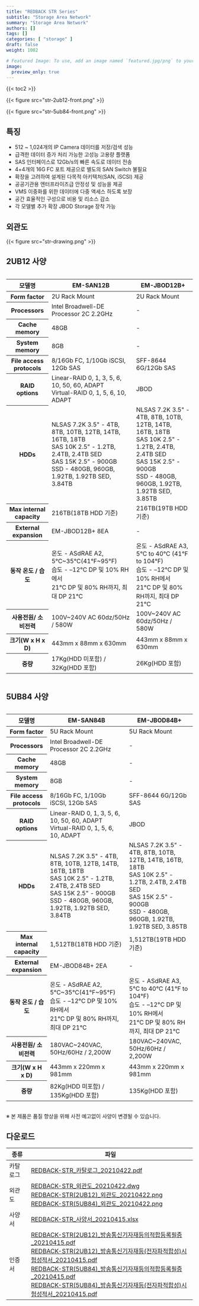 ```yaml
---
title: "REDBACK STR Series"
subtitle: "Storage Area Network"
summary: "Storage Area Network"
authors: []
tags: []
categories: [ "storage" ]
draft: false
weight: 1002

# Featured Image: To use, add an image named `featured.jpg/png` to your page's folder.
image:
  preview_only: true
---
```


{{< toc2 >}}

<div class="container">
<div class="row align-items-center">
<div class="col-sm">

{{< figure src="str-2ub12-front.png" >}}

</div>
<div class="col-sm">

{{< figure src="str-5ub84-front.png" >}}

</div>
</div>
</div>

<div class="container">
<div class="row align-items-top">
<div class="col-12 col-sm-7 pl-0">

## 특징

- 512 ~ 1,024개의 IP Camera 데이터를 저장/검색 성능
- 급격한 데이터 증가 처리 가능한 고성능 고용량 플랫폼
- SAS 인터페이스로 12Gb/s의 빠른 속도로 데이터 전송
- 4+4개의 16G FC 포트 제공으로 별도의 SAN Switch 불필요 
- 확장을 고려하여 설계된 다목적 아키텍처(SAN, iSCSI) 제공
- 공공기관용 엔터프라이즈급 안정성 및 성능을 제공
- VMS 이중화를 위한 데이터에 다중 액세스 하도록 보장
- 공간 효율적인 구성으로 비용 및 리소스 감소
- 각 모델별 추가 확장 JBOD Storage 장착 가능

</div>
<div class="col-12 col-sm-5 pl-0">

## 외관도

{{< figure src="str-drawing.png" >}}


</div>
</div>
</div>



## 2UB12 사양

<div style="overflow-x: auto">
<table class="spec">
<thead>
<tr>
<th>모델명</th>
<th>EM-SAN12B</th>
<th>EM-JBOD12B+</th>
</tr>
</thead>
<tbody>
<tr>
<th>Form factor</th>
<td>2U Rack Mount</td>
<td>2U Rack Mount</td>
</tr>
<tr>
<th>Processors</th>
<td>Intel Broadwell-DE Processor 2C 2.2GHz</td>
<td>-</td>
</tr>
<tr>
<th>Cache memory</th>
<td>48GB</td>
<td>-</td>
</tr>
<tr>
<th>System memory</th>
<td>8GB</td>
<td>-</td>
</tr>
<tr>
<th>File access protocols</th>
<td>8/16Gb FC, 1/10Gb iSCSI, 12Gb SAS</td>
<td>SFF-8644 6G/12Gb SAS</td>
</tr>
<tr>
<th>RAID options</th>
<td>Linear-RAID 0, 1, 3, 5, 6, 10, 50, 60, ADAPT<br>Virtual-RAID 0, 1, 5, 6, 10, ADAPT</td>
<td>JBOD</td>
</tr>
<tr>
<th>HDDs</th>
<td>NLSAS 7.2K 3.5" - 4TB, 8TB, 10TB, 12TB, 14TB, 16TB, 18TB<br>SAS 10K 2.5" - 1.2TB, 2.4TB, 2.4TB SED<br>SAS 15K 2.5" - 900GB<br>SSD - 480GB, 960GB, 1.92TB, 1.92TB SED, 3.84TB</td>
<td>NLSAS 7.2K 3.5" - 4TB, 8TB, 10TB, 12TB, 14TB, 16TB, 18TB<br>SAS 10K 2.5" - 1.2TB, 2.4TB, 2.4TB SED<br>SAS 15K 2.5" - 900GB<br>SSD - 480GB, 960GB, 1.92TB, 1.92TB SED, 3.85TB</td>
</tr>
<tr>
<th>Max internal capacity</th>
<td>216TB(18TB HDD 기준)</td>
<td>216TB(19TB HDD 기준)</td>
</tr>
<tr>
<th>External expansion</th>
<td>EM-JBOD12B+ 8EA</td>
<td>-</td>
</tr>
<tr>
<th>동작 온도 / 습도</th>
<td>온도 - ASdRAE A2, 5°C~35°C(41°F~95°F)<br>습도 - –12°C DP 및 10% RH에서<br> 21°C DP 및 80% RH까지, 최대 DP 21°C</td>
<td>온도 - ASdRAE A3, 5°C to 40°C (41°F to 104°F)<br>습도 - –12°C DP 및 10% RH에서<br> 21°C DP 및 80% RH까지, 최대 DP 21°C</td>
</tr>
<tr>
<th>사용전원/ 소비전력</th>
<td>100V~240V AC 60dz/50Hz / 580W</td>
<td>100V~240V AC 60dz/50Hz / 580W</td>
</tr>
<tr>
<th>크기(W x H x D)</th>
<td>443mm x 88mm x 630mm</td>
<td>443mm x 88mm x 630mm</td>
</tr>
<tr>
<th>중량</th>
<td>17Kg(HDD 미포함) / 32Kg(HDD 포함)</td>
<td>26Kg(HDD 포함)</td>
</tr>
</tbody>
</table>
</div>

## 5UB84 사양

<div style="overflow-x: auto">
<table class="spec">
<thead>
<tr>
<th>모델명</th>
<th>EM-SAN84B</th>
<th>EM-JBOD84B+</th>
</tr>
</thead>
<tbody>
<tr>
<th>Form factor</th>
<td>5U Rack Mount</td>
<td>5U Rack Mount</td>
</tr>
<tr>
<th>Processors</th>
<td>Intel Broadwell-DE Processor 2C 2.2GHz</td>
<td>-</td>
</tr>
<tr>
<th>Cache memory</th>
<td>48GB</td>
<td>-</td>
</tr>
<tr>
<th>System memory</th>
<td>8GB</td>
<td>-</td>
</tr>
<tr>
<th>File access protocols</th>
<td>8/16Gb FC, 1/10Gb iSCSI, 12Gb SAS</td>
<td>SFF-8644 6G/12Gb SAS</td>
</tr>
<tr>
<th>RAID options</th>
<td>Linear-RAID 0, 1, 3, 5, 6, 10, 50, 60, ADAPT<br>Virtual-RAID 0, 1, 5, 6, 10, ADAPT</td>
<td>JBOD</td>
</tr>
<tr>
<th>HDDs</th>
<td>NLSAS 7.2K 3.5" - 4TB, 8TB, 10TB, 12TB, 14TB, 16TB, 18TB<br>SAS 10K 2.5" - 1.2TB, 2.4TB, 2.4TB SED<br>SAS 15K 2.5" - 900GB<br>SSD - 480GB, 960GB, 1.92TB, 1.92TB SED, 3.84TB</td>
<td>NLSAS 7.2K 3.5" - 4TB, 8TB, 10TB, 12TB, 14TB, 16TB, 18TB<br>SAS 10K 2.5" - 1.2TB, 2.4TB, 2.4TB SED<br>SAS 15K 2.5" - 900GB<br>SSD - 480GB, 960GB, 1.92TB, 1.92TB SED, 3.85TB</td>
</tr>
<tr>
<th>Max internal capacity</th>
<td>1,512TB(18TB HDD 기준)</td>
<td>1,512TB(19TB HDD 기준)</td>
</tr>
<tr>
<th>External expansion</th>
<td>EM-JBOD84B+ 2EA</td>
<td>-</td>
</tr>
<tr>
<th>동작 온도 / 습도</th>
<td>온도 - ASdRAE A2, 5°C~35°C(41°F~95°F)<br>습도 - –12°C DP 및 10% RH에서<br> 21°C DP 및 80% RH까지, 최대 DP 21°C</td>
<td>온도 - ASdRAE A3, 5°C to 40°C (41°F to 104°F)<br>습도 - –12°C DP 및 10% RH에서<br> 21°C DP 및 80% RH까지, 최대 DP 21°C</td>
</tr>
<tr>
<th>사용전원/ 소비전력</th>
<td>180VAC~240VAC, 50Hz/60Hz / 2,200W</td>
<td>180VAC~240VAC, 50Hz/60Hz / 2,200W</td>
</tr>
<tr>
<th>크기(W x H x D)</th>
<td>443mm x 220mm x 981mm</td>
<td>443mm x 220mm x 981mm</td>
</tr>
<tr>
<th>중량</th>
<td>82Kg(HDD 미포함) / 135Kg(HDD 포함)</td>
<td>135Kg(HDD 포함)</td>
</tr>
</tbody>
</table>
</div>


※ 본 제품은 품질 향상을 위해 사전 예고없이 사양이 변경될 수 있습니다.

## 다운로드

종류 | 파일
---- | ----
카탈로그 | [REDBACK-STR_카탈로그_20210422.pdf](https://www.emstone.com/data/sales/ko/REDBACK-STR_카탈로그_20210422.pdf)
외관도 | [REDBACK-STR_외관도_20210422.dwg](https://www.emstone.com/data/sales/ko/REDBACK-STR_외관도_20210422.dwg)<br>[REDBACK-STR(2UB12)_외관도_20210422.png](https://www.emstone.com/data/sales/ko/REDBACK-STR(2UB12)_외관도_20210422.png)<br>[REDBACK-STR(5UB84)_외관도_20210422.png](https://www.emstone.com/data/sales/ko/REDBACK-STR(5UB84)_외관도_20210422.png)
사양서 | [REDBACK-STR_사양서_20210415.xlsx](https://www.emstone.com/data/sales/ko/REDBACK-STR_사양서_20210415.xlsx)
인증서 | [REDBACK-STR(2UB12)_방송통신기자재등의적합등록필증_20210415.pdf](https://www.emstone.com/data/sales/ko/REDBACK-STR(2UB12)_방송통신기자재등의적합등록필증_20210415.pdf)<br>[REDBACK-STR(2UB12)_방송통신기자재등(전자파적합성)시험성적서_20210415.pdf](https://www.emstone.com/data/sales/ko/REDBACK-STR(2UB12)_방송통신기자재등(전자파적합성)시험성적서_20210415.pdf)<br>[REDBACK-STR(5UB84)_방송통신기자재등의적합등록필증_20210415.pdf](https://www.emstone.com/data/sales/ko/REDBACK-STR(5UB84)_방송통신기자재등의적합등록필증_20210415.pdf)<br>[REDBACK-STR(5UB84)_방송통신기자재등(전자파적합성)시험성적서_20210415.pdf](https://www.emstone.com/data/sales/ko/REDBACK-STR(5UB84)_방송통신기자재등(전자파적합성)시험성적서_20210415.pdf)
